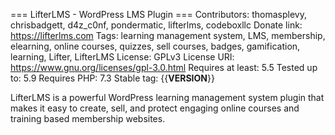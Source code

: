 === LifterLMS - WordPress LMS Plugin ===
Contributors: thomasplevy, chrisbadgett, d4z_c0nf, pondermatic, lifterlms, codeboxllc
Donate link: https://lifterlms.com
Tags: learning management system, LMS, membership, elearning, online courses, quizzes, sell courses, badges, gamification, learning, Lifter, LifterLMS
License: GPLv3
License URI: https://www.gnu.org/licenses/gpl-3.0.html
Requires at least: 5.5
Tested up to: 5.9
Requires PHP: 7.3
Stable tag: {{__VERSION__}}

LifterLMS is a powerful WordPress learning management system plugin that makes it easy to create, sell, and protect engaging online courses and training based membership websites.
